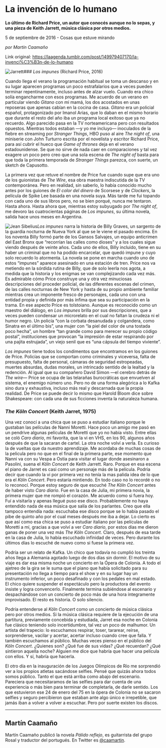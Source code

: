 # La invención de lo humano

**Lo último de Richard Price, un autor que conocés aunque no lo sepas, y una pieza de Keith Jarrett, música clásica por otros medios.**

5 de septiembre de 2016 - Cosas que estuve mirando

_por Martín Caamaño_

Link original: https://laagenda.tumblr.com/post/149979407170/la-invenci%C3%B3n-de-lo-humano

![Jarrett](https://64.media.tumblr.com/20fe643bb8a250630bed7ff4a39f130f/tumblr_inline_pk0ejplAfz1t6q87u_500.jpg)### *Los impunes* (Richard Price, 2016)

Cuando llega el verano la programación habitual se toma un descanso y en su lugar aparecen programas un poco estrafalarios que a veces pueden terminar repentinamente, incluso antes de alzar vuelo. Cuando era chico solía engancharme con esos programas. Me acuerdo de un verano en particular viendo *Gitano* con mi mamá, los dos acostados en unas reposeras que apenas cabían en la cocina de casa. *Gitano* era un policial español, protagonizado por Imanol Arias, que lo daban en el mismo horario que durante el resto del año iba un programa local exitoso que ya no recuerdo. Algo parecido pasa en la TV norteamericana pero con resultados opuestos. Mientras todos estaban —y yo me incluyo— inoculados de la fiebre en streaming por *Stranger Things*, HBO puso al aire *The night of*, una miniserie con John Turturro escrita por el novelista y escritor Richard Price, para así cubrir el hueco que *Game of thrones* deja en el verano estadounidense. Se que no sirve de nada caer en comparaciones y tal vez exagere un poco pero creo que una sola escena de *The night of* basta para que toda la primera temporada de *Stranger Things* parezca, con suerte, un sketch de Capusotto. 


La primera vez que retuve el nombre de Price fue cuando supe que era uno de los guionistas de *The Wire*, esa obra maestra indiscutida de la TV contemporánea. Pero en realidad, sin saberlo, lo había conocido mucho antes por los guiones de *El color del dinero* de Scorsese y de *Clockers*, la película de Spike Lee basada en una novela suya. Más tarde me fui topando con cada uno de sus libros pero, no se bien porqué, nunca me tentaron. Hasta ahora. Hasta ahora que, mientras estoy subyugado por *The night of*, me devoro las cuatrocientas páginas de *Los impunes*, su última novela, salida hace unos meses en Argentina. 


![Jean Sibelius](https://64.media.tumblr.com/ee37becb1e1a78bed4eb43c6b7ec3cf5/tumblr_inline_pk0ejq5Mzf1t6q87u_250.jpg)*Los impunes* narra la historia de Billy Graves, un sargento de la guardia nocturna de Nueva York al que se le viene el pasado encima. En los noventa Billy formó parte de los Gansos Salvajes, un equipo anticrimen del East Bronx que “recorrían las calles como dioses” y a los cuales sigue viendo después de veinte años. Cada uno de ellos, Billy incluido, tiene en su haber un criminal que no ha podido encarcelar, que quedó impune y cuyo solo recuerdo lo atormenta. La novela se pone en marcha cuando uno de estos “impunes” aparece asesinado en una estación de tren. Price nos va metiendo en la sórdida rutina de Billy, que de solo leerla nos agota, a medida que la historia y los enigmas se van complejizando cada vez más. Es admirable cómo Price construye una y otra vez minuciosas descripciones del proceder policial, de las diferentes escenas del crimen, de las calles nocturnas de New York y hasta de su propio ambiente familiar mientras crea un imponente fresco de personajes, cada uno con una entidad propia y definida por más ínfima que sea su participación en la trama. En ese aspecto Price es tolstoiano. Aunque es reconocido como un maestro del diálogo, en *Los impunes* brilla por sus descripciones, que a veces pueden condensar un microrelato en el cual no faltan la crudeza ni el humor negro. Un policía “con la corbata desanudada y colgandera, como Sinatra en el último bis”, una mujer con “la piel del color de una tostada poco hecha”, un hombre “tan grande como para merecer su propio código postal”, instituciones que provocan “la impresión de estar respirando por una pajita estrujada”, un viejo senil que es “una cápsula del tiempo viviente”. 


*Los impunes* tiene todos los condimentos que encontramos en los guiones de Price. Policías que se comportan como criminales y viceversa, falta de presupuesto, falta de personal, cámaras de seguridad estropeadas, muertes absurdas, dudas morales, un intrincado sentido de la lealtad y la redención. Al igual que su compañero David Simon —el cerebro detrás de *The wire*— Price se ocupa de las telarañas burocráticas que envuelven al sistema, el enemigo número uno. Pero no de una forma alegórica a lo Kafka sino dura y exhaustiva, incluso más real y descarnada que la propia realidad. De Price se puede decir lo mismo que Harold Bloom dice sobre Shakespeare: con cada una de sus ficciones inventa la naturaleza humana.


### *The Köln Concert* (Keith Jarret, 1975)

Una vez conocí a una chica que se puso a estudiar italiano porque le gustaban las películas de Nanni Moretti. Hace poco un amigo me pasó en un pendrive algunas películas de Moretti que yo no había visto. Entre ellas se coló *Caro diario*, mi favorita, que la vi en VHS, en los 90, algunos años después de que la sacaran de cartel. La otra noche volví a verla. Es curioso la de vueltas que da nuestro aprendizaje. Me acordaba de muchas cosas de la pelicula pero no que en el final de la primera parte, ese momento que Nanni va con su Vespa a Ostia para visitar el lugar donde asesinaron a Pasolini, suena el *Köln Concert* de Keith Jarrett. Raro. Porque en esa escena el piano de Jarret es casi como un personaje más de la película. Podría decir que cuando la vi por primera vez no tenía la mas palida idea de lo que era el *Köln Concert*. Pero estaría mintiendo. En todo caso no lo recordé o no lo reconocí. Porque estoy seguro de que escuché *The Köln Concert* antes de haber visto *Caro diario*. Fue en la casa de Julia, mi primera novia, la primera mujer que me rompió el corazón. Me acuerdo como si fuera hoy. Fuí a visitarla y apenas llegué puso ese disco. Probablemente no haya entendido nada de esa música que salía de los parlantes. Creo que ella tampoco entendía nada: escuchaba ese disco porque se lo había pasado el pibe de quinto año por el cual meses después me iba a dejar. Lo cierto es que así como esa chica se puso a estudiar italiano por las películas de Moretti a mí, gracias a que volví a ver *Caro diario*, por estos días me dieron ganas de poner una vez más *The Köln Concert*. Claro, después de esa tarde en la casa de Julia, lo había escuchado infinidad de veces. Pero durante los últimos días lo escuché de nuevo como si fuese la primera vez.


Podría ser un relato de Kafka. Un chico que todavía no cumplió los treinta años llega a Alemania agotado luego de dos días sin dormir. El motivo de su viaje es dar esa misma noche un concierto en la Ópera de Colonia. A todo el ajetreo de la gira se le suma que el piano que había solicitado para su presentación no llega a tiempo para el show y en su lugar hay un instrumento inferior, un poco desafinado y con los pedales en mal estado. El chico quiere suspender el espectáculo pero la productora del evento insiste y logra convencerlo. Finalmente termina subiéndose al escenario y despachándose con un concierto de poco más de una hora íntegramente improvisado. El resto es historia. O solo silencio. 


Podría entenderse al *Köln Concert* como un concierto de música clásica pero por otros medios. Si la música clásica requiere de la ejecución de una partitura, previamente concebida y estudiada, Jarret esa noche en Colonia fue clásico teniendo solo incertidumbre, tal vez un poco de malhumor. Un artista del trapecio: lo escuchamos respirar, toser, tararear, reírse, sorprenderse, vacilar y acertar, acertar incluso cuando cree que falla. Y también escuchamos al público. Muchas veces pienso en el público del *Köln Concert*. ¿Quienes son? ¿Qué fue de sus vidas? ¿Qué recuerdan? ¿Qué sintieron aquella noche? Alguien me dice que habría que hacer una película con ellos. Y sí, habría que hacerla. 


El otro día en la inauguración de los Juegos Olímpicos de Río me sorprendió ver a los propios atletas sacándose selfies. Pensé que quizás ahora todos somos público. Tanto el que está arriba como abajo del escenario. Pareciera que necesitaramos de las selfies para dar cuenta de una experiencia o más bien para terminar de completarla, de darle sentido. Los que estuvieron ese 24 de enero del 75 en la ópera de Colonia no se sacaron selfies y seguro percibieron que estaban ante algo único e irrepetible, que jamás iban a volver a volver a escuchar. Pero por suerte existen los discos.




---

 Martín Caamaño
---------------

Martín Caamaño publicó la novela *Pálido reflejo*, es guitarrista del grupo Rosal y traductor del portugués. En Twitter es [@caamartin](https://twitter.com/caamartin). 

